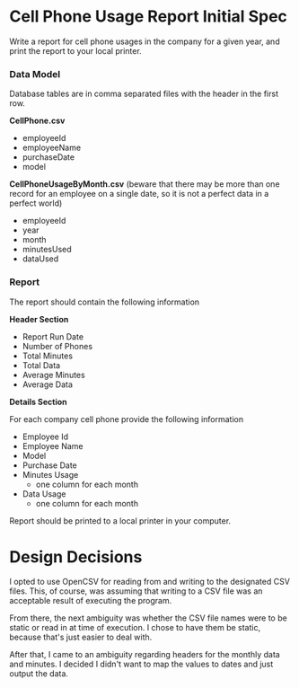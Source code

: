 # Cell Phone Usage Report Initial Spec
Write a report for cell phone usages in the company for a given year, and print the report to your local printer.

### Data Model
Database tables are in comma separated files with the header in the first row. 

**CellPhone.csv**
*	employeeId
*	employeeName
*	purchaseDate
*	model

**CellPhoneUsageByMonth.csv** (beware that there may be more than one record for an employee on a single date, so it is not a perfect data in a perfect world)
*	employeeId
*	year
*	month
*	minutesUsed
*	dataUsed

### Report  

The report should contain the following information

**Header Section**

*	Report Run Date
*	Number of Phones
*	Total Minutes
*	Total Data
*	Average Minutes
*	Average Data

**Details Section**

For each company cell phone provide the following information
*	Employee Id
*	Employee Name
*	Model
*	Purchase Date
*	Minutes Usage
    *	one column for each month
*	Data Usage
    *	one column for each month

Report should be printed to a local printer in your computer. 

# Design Decisions
I opted to use OpenCSV for reading from and writing to the designated CSV files. This, of course, was assuming that writing to a CSV file was an acceptable result of executing the program. 

From there, the next ambiguity was whether the CSV file names were to be static or read in at time of execution. I chose to have them be static, because that's just easier to deal with.

After that, I came to an ambiguity regarding headers for the monthly data and minutes. I decided I didn't want to map the values to dates and just output the data. 